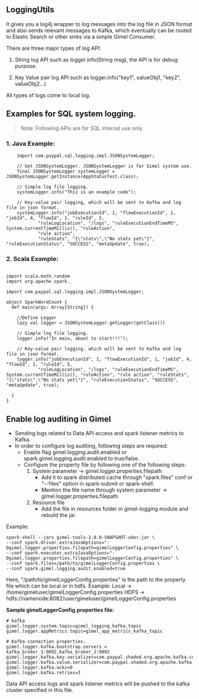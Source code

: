 
## LoggingUtils

It gives you a log4j wrapper to log messages into the log file in JSON format and also sends relevant messages to Kafka, which eventually can be routed to Elastic Search or other sinks via a simple Gimel Consumer.

There are three major types of log API:
   
   1. String log API such as logger.info(String msg), the API is for debug purpose.

   2. Key Value pair log API such as logger.info("key1", valueObj1, "key2", valueObj2...)

   
All types of logs come to local log. 


## Examples for SQL system logging. 
> Note: Following APIs are for SQL internal use only.

### 1. Java Example:
```
    import com.paypal.sql.logging.impl.JSONSystemLogger;

    // Get JSONSystemLogger. JSONSystemLogger is for Gimel system use.
    final JSONSystemLogger systemLogger = JSONSystemLogger.getInstance(AppStatusTest.class);

    // Simple log file logging.
    systemLogger.info("This is an example code");

    // Key-value pair logging, which will be sent to Kafka and log file in json format.
    systemLogger.info("jobExecutionId", 1, "flowExecutionId", 1, "jobId", 4, "flowId", 1, "ruleId", 5,
            "ruleLogLocation", "/logs", "ruleExecutionEndTimeMS", System.currentTimeMillis(), "ruleAction",
            "rule action",
            "ruleStats", "{\"stats\",\"No stats yet\"}", "ruleExecutionStatus", "SUCCESS", "metaUpdate", true);

```

### 2. Scala Example:

```

import scala.math.random
import org.apache.spark._

import com.paypal.sql.logging.impl.JSONSystemLogger;

object SparkWordCount {
  def main(args: Array[String]) {
    
    //Define Logger
    lazy val logger = JSONSystemLogger.getLogger(getClass())
    
    // Simple log file logging.
    logger.info("In main, about to start!!!");

    // Key-value pair logging, which will be sent to Kafka and log file in json format.
    logger.info("jobExecutionId", 1, "flowExecutionId", 1, "jobId", 4, "flowId", 1, "ruleId", 5,
            "ruleLogLocation", "/logs", "ruleExecutionEndTimeMS", System.currentTimeMillis(), "ruleAction", "rule action", "ruleStats", "{\"stats\",\"No stats yet\"}", "ruleExecutionStatus", "SUCCESS", "metaUpdate", true);

  }
}
```

## Enable log auditing in Gimel

- Sending logs related to Data API access and spark listener metrics to Kafka.
- In order to configure log auditing, following steps are required:
    - Enable flag gimel.logging.audit.enabled or spark.gimel.logging.audit.enabled to true/false.
    - Configure the property file by following one of the following steps:
        1. System parameter -> gimel.logger.properties.filepath
            - Add it to spark distributed cache through "spark.files" conf or "--files" option in spark-submit or spark-shell.
            - Mention the file name through system parameter -> gimel.logger.properties.filepath
        2. Resource file
            - Add the file in resources folder in gimel-logging module and rebuild the jar. 
    
Example:

```shell script
spark-shell --jars gimel-tools-2.0.0-SNAPSHOT-uber.jar \
--conf spark.driver.extraJavaOptions="-Dgimel.logger.properties.filepath=gimelLoggerConfig.properties" \
--conf spark.executor.extraJavaOptions="-Dgimel.logger.properties.filepath=gimelLoggerConfig.properties" \
--conf spark.files=/path/to/gimelLoggerConfig.properties \
--conf spark.gimel.logging.audit.enabled=true
```

Here, "/path/to/gimelLoggerConfig.properties" is the path to the property file which can be local or in hdfs.
Example: 
Local -> /home/gimeluser/gimelLoggerConfig.properties
HDFS -> hdfs://namenode:8082/user/gimeluser/gimelLoggerConfig.properties

**Sample gimelLoggerConfig.properties file:**

```text
# kafka
gimel.logger.system.topic=gimel_logging_kafka_topic
gimel.logger.appMetrics.topic=gimel_app_metrics_kafka_topic

# Kafka connection properties.
gimel.logger.kafka.bootstrap.servers = kafka_broker_1:9092,kafka_broker_2:9092
gimel.logger.kafka.key.serializer=com.paypal.shaded.org.apache.kafka.common.serialization.ByteArraySerializer
gimel.logger.kafka.value.serializer=com.paypal.shaded.org.apache.kafka.common.serialization.ByteArraySerializer
gimel.logger.kafka.acks=0
gimel.logger.kafka.retries=3
```

Data API access logs and spark listener metrics will be pushed to the kafka cluster specified in this file.